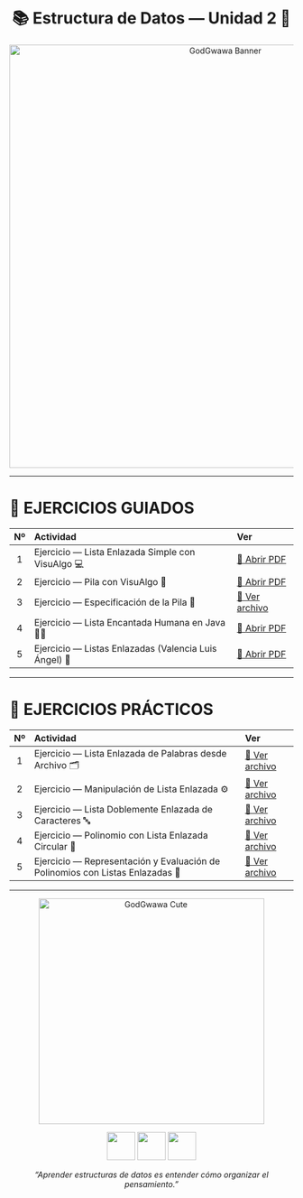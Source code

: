 <h1 align="center">📚 Estructura de Datos — Unidad 2 🧠</h1>

<p align="center">
  <img src="https://i.pinimg.com/originals/90/e4/38/90e43809faf2f2a5f35f0b4fc858c8be.jpg" width="750" alt="GodGwawa Banner">
</p>

---

# 📘 EJERCICIOS GUIADOS

| Nº | Actividad | Ver |
|:--:|:-----------|:----|
| 1 | Ejercicio — Lista Enlazada Simple con VisuAlgo 💻 | [📄 Abrir PDF](./Ejercicio1-ListaEnlazada.pdf) |
| 2 | Ejercicio — Pila con VisuAlgo 🔁 | [📄 Abrir PDF](./Ejercicio2-Pila.pdf) |
| 3 | Ejercicio — Especificación de la Pila 🧾 | [📘 Ver archivo](./especificacion%20de%20pilas) |
| 4 | Ejercicio — Lista Encantada Humana en Java 👩‍💻 | [📄 Abrir PDF](./Ejercicio3-EspecificacionPila.pdf) |
| 5 | Ejercicio — Listas Enlazadas (Valencia Luis Ángel) 🔗 | [📄 Abrir PDF](./Valencia%20jantes%20luis%20angel%20listas%20enlazadas.pdf) |

---

# 🧩 EJERCICIOS PRÁCTICOS

| Nº | Actividad | Ver |
|:--:|:-----------|:----|
| 1 | Ejercicio — Lista Enlazada de Palabras desde Archivo 🗂️ | [📘 Ver archivo](./Ejercicio%20Lista%20Enlazada%20de%20Palabras%20desde%20Archivo) |
| 2 | Ejercicio — Manipulación de Lista Enlazada ⚙️ | [📘 Ver archivo](./Ejercicio%20Manipulación%20de%20Lista%20Enlazada) |
| 3 | Ejercicio — Lista Doblemente Enlazada de Caracteres 🔤 | [📘 Ver archivo](./Lista%20Doblemente%20Enlazada%20de%20Caracteres) |
| 4 | Ejercicio — Polinomio con Lista Enlazada Circular 🔁 | [📘 Ver archivo](./Polinomio%20con%20Lista%20Enlazada%20Circular) |
| 5 | Ejercicio — Representación y Evaluación de Polinomios con Listas Enlazadas 🧮 | [📘 Ver archivo](./Representación%20y%20Evaluación%20de%20Polinomios%20con%20Listas%20Enlazadas) |

---

<p align="center">
  <img src="https://i.pinimg.com/originals/8b/ba/6a/8bba6ae02f9725b4889252f6ecf8a1ab.jpg" width="400" alt="GodGwawa Cute">
</p>

<p align="center">
  <img src="https://cdn-icons-png.flaticon.com/512/3062/3062634.png" width="50">
  <img src="https://cdn-icons-png.flaticon.com/512/1998/1998577.png" width="50">
  <img src="https://cdn-icons-png.flaticon.com/512/3199/3199873.png" width="50">
</p>

<p align="center">
  <em>“Aprender estructuras de datos es entender cómo organizar el pensamiento.”</em>
</p>



